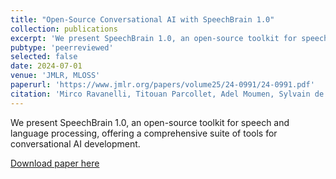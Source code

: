 ```yaml
---
title: "Open-Source Conversational AI with SpeechBrain 1.0"
collection: publications
excerpt: 'We present SpeechBrain 1.0, an open-source toolkit for speech and language processing.'
pubtype: 'peerreviewed'
selected: false
date: 2024-07-01
venue: 'JMLR, MLOSS'
paperurl: 'https://www.jmlr.org/papers/volume25/24-0991/24-0991.pdf'
citation: 'Mirco Ravanelli, Titouan Parcollet, Adel Moumen, Sylvain de Langen, Cem Subakan, Peter Plantinga, Yingzhi Wang, Pooneh Mousavi, Luca Della Libera, Artem Ploujnikov, Francesco Paissan, Davide Borra, Salah Zaiem, Zeyu Zhao, Shucong Zhang, Georgios Karakasidis, Sung-Lin Yeh, Pierre Champion, Aku Rouhe, Rudolf Braun, Florian Mai, Juan Zuluaga-Gomez, Seyed Mahed Mousavi, Andreas Nautsch, Xuechen Liu, Sangeet Sagar, Jarod Duret, Salima Mdhaffar, Gaelle Laperriere, Mickael Rouvier, Renato De Mori, Yannick Esteve. (2024). &quot;Open-Source Conversational AI with SpeechBrain 1.0.&quot; <i>arXiv</i>.'
---
```

We present SpeechBrain 1.0, an open-source toolkit for speech and language processing, offering a comprehensive suite of tools for conversational AI development.

[Download paper here](https://www.jmlr.org/papers/volume25/24-0991/24-0991.pdf)